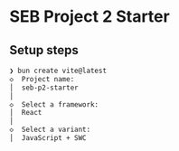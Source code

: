 # SEB Project 2 Starter

## Setup steps

```bash
❯ bun create vite@latest
◇  Project name:
│  seb-p2-starter
│
◇  Select a framework:
│  React
│
◇  Select a variant:
│  JavaScript + SWC
```
